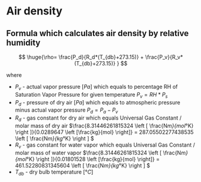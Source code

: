 # Air density

## Formula which calculates air density by relative humidity

$$
  \huge{\rho= \frac{P_d}{R_d*(T_{db}+273.15)}  + \frac{P_v}{R_v*(T_{db}+273.15)} }
$$

where

- $P_v$ - actual vapor pressure $[Pa]$ which equals to percentage RH of Saturation Vapor Pressure for given temperature $P_v = RH * P_s$ 
- $P_d$ - pressure of dry air $[Pa]$ which equals to atmospheric pressure minus actual vapor pressure $P_d = P_a - P_v$
- $R_d$ - gas constant for dry air which equals Universal Gas Constant / molar mass of dry air   $\frac{8.31446261815324 \left [ \frac{N*m}{mol*°K} \right ]}{0.0289647  \left [\frac{kg}{mol} \right]} = 287.05502277438535 \left [ \frac{N*m}{kg*°K} \right ] $
- $R_v$ - gas constant for water vapor which equals Universal Gas Constant / molar mass of water vapor  $\frac{8.31446261815324 \left [ \frac{N*m}{mol*°K} \right ]}{0.01801528  \left [\frac{kg}{mol} \right]} = 461.52280831345604 \left [ \frac{N*m}{kg*°K} \right ] $
- $T_{db}$ - dry bulb temperature $[°C]$
